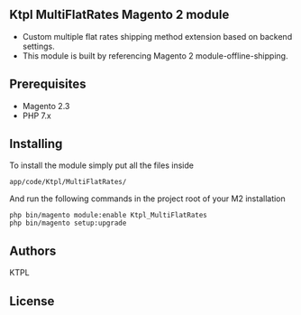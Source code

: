 ## Ktpl MultiFlatRates Magento 2 module

- Custom multiple flat rates shipping method extension based on backend settings.
- This module is built by referencing Magento 2 module-offline-shipping.


## Prerequisites

* Magento 2.3
* PHP 7.x


## Installing

To install the module simply put all the files inside 

```
app/code/Ktpl/MultiFlatRates/

```

And run the following commands in the project root of your M2 installation

```
php bin/magento module:enable Ktpl_MultiFlatRates
php bin/magento setup:upgrade

```

## Authors
  KTPL


## License
